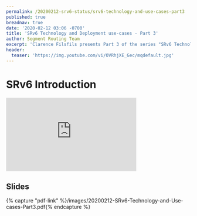 ```yaml
---
permalink: /20200212-srv6-status/srv6-technology-and-use-cases-part3
published: true
breadnav: true
date: '2020-02-12 03:06 -0700'
title: 'SRv6 Technology and Deployment use-cases - Part 3'
author: Segment Routing Team
excerpt: 'Clarence Filsfils presents Part 3 of the series "SRv6 Technology and Deployment use-cases": SRv6 Introduction'
header:
  teaser: 'https://img.youtube.com/vi/OVRhjXE_Gec/mqdefault.jpg'
---
```


# SRv6 Introduction
<iframe width="355" height="200" src="https://www.youtube.com/embed/OVRhjXE_Gec" frameborder="0" allowfullscreen></iframe>

## Slides

{% capture "pdf-link" %}/images/20200212-SRv6-Technology-and-Use-cases-Part3.pdf{% endcapture %}
<script src="{{ '/assets/js/pdfobject.min.js' | relative_url }}"></script>
<div class="fitvidsignore" id="pdf"></div>
<script>PDFObject.embed(" {{ pdf-link }} ", "#pdf", {height: "21.5em", width: "31.3em"});</script>
